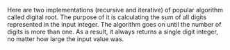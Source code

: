 Here are two implementations (recursive and iterative) of popular algorithm called digital root.
The purpose of it is calculating the sum of all digits represented in the input integer.
The algorithm goes on until the number of digits is more than one. As a result, it always returns
a single digit integer, no matter how large the input value was.